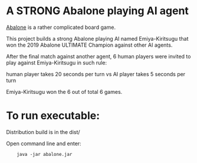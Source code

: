 # A STRONG Abalone playing AI agent

[Abalone](https://en.wikipedia.org/wiki/Abalone_(board_game) "Wiki Abalone") is a rather complicated board game.

This project builds a strong Abalone playing AI named Emiya-Kiritsugu that won the 2019 Abalone ULTIMATE Champion against other AI agents.

After the final match against another agent, 6 human players were invited to play against Emiya-Kiritsugu in such rule: 

human player takes 20 seconds per turn vs AI player takes 5 seconds per turn

Emiya-Kiritsugu won the 6 out of total 6 games. 


# To run executable: 
Distribution build is in the dist/

Open command line and enter:
		
		java -jar abalone.jar

